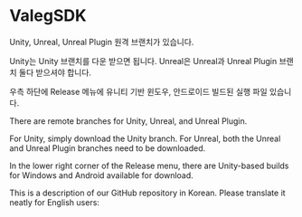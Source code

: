 # ValegSDK

Unity, Unreal, Unreal Plugin 원격 브랜치가 있습니다.

Unity는 Unity 브랜치를 다운 받으면 됩니다.
Unreal은 Unreal과 Unreal Plugin 브랜치 둘다 받으셔야 합니다.

우측 하단에 Release 메뉴에 유니티 기반 윈도우, 안드로이드 빌드된 실행 파일 있습니다.

There are remote branches for Unity, Unreal, and Unreal Plugin.

For Unity, simply download the Unity branch.
For Unreal, both the Unreal and Unreal Plugin branches need to be downloaded.

In the lower right corner of the Release menu, there are Unity-based builds for Windows and Android available for download.

This is a description of our GitHub repository in Korean. Please translate it neatly for English users:
